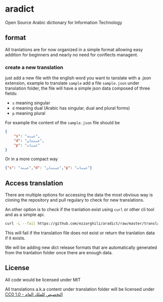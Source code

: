 # aradict
Open Source Arabic dictionary for Information Technology

## format
All tranlations are for now organized in a simple format allowing easy addition for beginners and nearly no need for conflects managent.

### create a new translation

just add a new file with the english word you want to tanslate with a .json extension, example to translate `sample` add a file `sample.json` under translation folder, the file will have a simple json data composed of three fields:
- `s` meaning singular
- `d` meaning dual (Arabic has singular, dual and plural forms)
- `p` meaning plural

For example the content of the `sample.json` file should be 

```json
{
	"s": "عينة",
	"d": "عينتان",
	"p": "عينات"
}
```
Or in a more compact way

```json
{"s": "عينة","d": "عينتان","p": "عينات"}
```

## Access translation

There are multiple options for accessing the data the most obvious way is cloning the repository and pull regulary to check for new translations.

An other option is to check if the tranlation exist using `curl` or other cli tool and as a simple api. 
```bash 
curl -L --fail https://github.com/ezzarghili/aradict/raw/master/translation/sample.json
```

This will fail if the translation file does not exist or return the tranlation data if it exists.

We will be adding new dict release formats that are automatically generated from the tranlation folder once there are enough data.


## License

All code would be licensed under MIT

All translations a.k.a content under translation folder will be licensed under [CC0 1.0 - التخصيص للملك العام
](https://creativecommons.org/publicdomain/zero/1.0/) 
